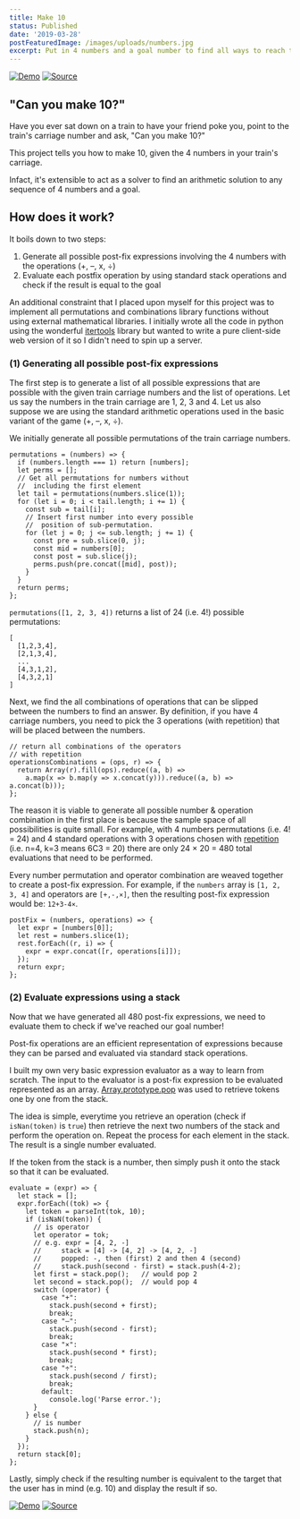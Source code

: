 ```yaml
---
title: Make 10
status: Published
date: '2019-03-28'
postFeaturedImage: /images/uploads/numbers.jpg
excerpt: Put in 4 numbers and a goal number to find all ways to reach the goal using +, –, × and ÷.
---
```


[![Demo](/images/demo.svg)](https://make10.sanjayn.com/) [![Source](/images/source.svg)](https://github.com/snjay/make10)


## "Can you make 10?"
Have you ever sat down on a train to have your friend poke you, point to the train's carriage number and ask, "Can you make 10?"

This project tells you how to make 10, given the 4 numbers in your train's carriage.

Infact, it's extensible to act as a solver to find an arithmetic solution to any sequence of 4 numbers and a goal.

## How does it work?
It boils down to two steps:

1. Generate all possible post-fix expressions involving the 4 numbers with the operations (+, –, x, ÷)
2. Evaluate each postfix operation by using standard stack operations and check if the result is equal to the goal

An additional constraint that I placed upon myself for this project was to implement all permutations and combinations library functions without using external mathematical libraries.  I initially wrote all the code in python using the wonderful [itertools](https://docs.python.org/3/library/itertools.html) library but wanted to write a pure client-side web version of it so I didn't need to spin up a server.

### (1) Generating all possible post-fix expressions
The first step is to generate a list of all possible expressions that are possible with the given train carriage numbers and the list of operations. Let us say the numbers in the train carriage are 1, 2, 3 and 4. Let us also suppose we are using the standard arithmetic operations used in the basic variant of the game  (+, –, x, ÷).

We initially generate all possible permutations of the train carriage numbers.

```
permutations = (numbers) => {
  if (numbers.length === 1) return [numbers];
  let perms = [];
  // Get all permutations for numbers without 
  //  including the first element
  let tail = permutations(numbers.slice(1));
  for (let i = 0; i < tail.length; i += 1) {
    const sub = tail[i];
    // Insert first number into every possible 
    //  position of sub-permutation.
    for (let j = 0; j <= sub.length; j += 1) {
      const pre = sub.slice(0, j);
      const mid = numbers[0];
      const post = sub.slice(j);
      perms.push(pre.concat([mid], post));
    }
  }
  return perms;
};
```

`permutations([1, 2, 3, 4])` returns a list of 24 (i.e. 4!) possible permutations:
```
[
  [1,2,3,4], 
  [2,1,3,4],
  ...
  [4,3,1,2],
  [4,3,2,1]
]
```

Next, we find the all combinations of operations that can be slipped between the numbers to find an answer. By definition, if you have 4 carriage numbers, you need to pick the 3 operations (with repetition) that will be placed between the numbers.

```
// return all combinations of the operators
// with repetition
operationsCombinations = (ops, r) => {
  return Array(r).fill(ops).reduce((a, b) =>
    a.map(x => b.map(y => x.concat(y))).reduce((a, b) => a.concat(b)));
};
```

The reason it is viable to generate all possible number & operation combination in the first place is because the sample space of all possibilities is quite small. For example, with 4 numbers permutations (i.e. 4! = 24) and 4 standard operations with 3 operations chosen with  [repetition](https://en.wikipedia.org/wiki/Combination#Number_of_combinations_with_repetition) (i.e. n=4, k=3 means 6C3 = 20) there are only 24 × 20 = 480  total evaluations that need to be performed.

Every number permutation and operator combination are weaved together to create a post-fix expression. For example, if the `numbers` array is `[1, 2, 3, 4]` and operators are `[+,-,×]`, then the resulting post-fix expression would be: `12+3-4×`.

```
postFix = (numbers, operations) => {
  let expr = [numbers[0]];
  let rest = numbers.slice(1);
  rest.forEach((r, i) => {
    expr = expr.concat([r, operations[i]]);
  });
  return expr;
};
```

### (2) Evaluate expressions using a stack
Now that we have generated all 480 post-fix expressions, we need to evaluate them to check if we've reached our goal number!

Post-fix operations are an efficient representation of expressions because they can be parsed and evaluated via standard stack operations.

I built my own very basic expression evaluator as a way to learn from scratch. The input to the evaluator is a post-fix expression to be evaluated represented as an array. [Array.prototype.pop](https://developer.mozilla.org/en-US/docs/Web/JavaScript/Reference/Global_Objects/Array/pop) was used to retrieve tokens one by one from the stack. 

The idea is simple, everytime you retrieve an operation (check if `isNan(token)` is `true`) then retrieve the next two numbers of the stack and perform the operation on. Repeat the process for each element in the stack. The result is a single number evaluated. 

If the token from the stack is a number, then simply push it onto the stack so that it can be evaluated.

```
evaluate = (expr) => {
  let stack = [];
  expr.forEach((tok) => {
    let token = parseInt(tok, 10);
    if (isNaN(token)) {
      // is operator
      let operator = tok;
      // e.g. expr = [4, 2, -]
      //     stack = [4] -> [4, 2] -> [4, 2, -]
      //     popped: -, then (first) 2 and then 4 (second)
      //     stack.push(second - first) = stack.push(4-2);
      let first = stack.pop();   // would pop 2
      let second = stack.pop();  // would pop 4
      switch (operator) {
        case "+":
          stack.push(second + first);
          break;
        case "–":
          stack.push(second - first);
          break;
        case "×":
          stack.push(second * first);
          break;
        case "÷":
          stack.push(second / first);
          break;
        default:
          console.log('Parse error.');
      }
    } else {
      // is number
      stack.push(n);
    }
  });
  return stack[0];
};
```

Lastly, simply check if the resulting number is equivalent to the target that the user has in mind (e.g. 10) and display the result if so.

[![Demo](/images/demo.svg)](https://make10.sanjayn.com/) [![Source](/images/source.svg)](https://github.com/snjay/make10)
